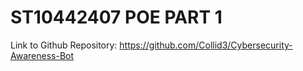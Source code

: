# ST10442407 POE PART 1
Link to Github Repository: https://github.com/Collid3/Cybersecurity-Awareness-Bot
